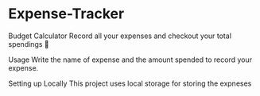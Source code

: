 # Expense-Tracker
Budget Calculator
Record all your expenses and checkout your total spendings 📒

Usage
Write the name of expense and the amount spended to record your expense.

Setting up Locally
This project uses local storage for storing the expneses
